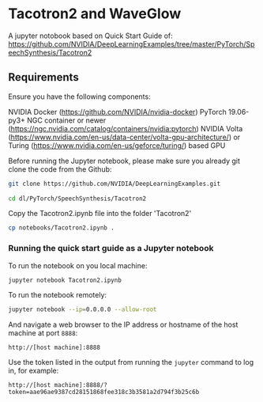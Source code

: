 # Tacotron2 and WaveGlow

A jupyter notobook based on Quick Start Guide of: https://github.com/NVIDIA/DeepLearningExamples/tree/master/PyTorch/SpeechSynthesis/Tacotron2

## Requirements

Ensure you have the following components:

NVIDIA Docker (https://github.com/NVIDIA/nvidia-docker) PyTorch 19.06-py3+ NGC container or newer (https://ngc.nvidia.com/catalog/containers/nvidia:pytorch) NVIDIA Volta (https://www.nvidia.com/en-us/data-center/volta-gpu-architecture/) or Turing (https://www.nvidia.com/en-us/geforce/turing/) based GPU

Before running the Jupyter notebook, please make sure you already git clone the code from the Github:


```bash
git clone https://github.com/NVIDIA/DeepLearningExamples.git 
    
cd dl/PyTorch/SpeechSynthesis/Tacotron2
```

Copy the Tacotron2.ipynb file into the folder 'Tacotron2'

```bash
cp notebooks/Tacotron2.ipynb .
```

### Running the quick start guide as a Jupyter notebook

To run the notebook on you local machine:

```bash
jupyter notebook Tacotron2.ipynb
```

To run the notebook remotely:

```bash
jupyter notebook --ip=0.0.0.0 --allow-root
```

And navigate a web browser to the IP address or hostname of the host machine at port `8888`:

```
http://[host machine]:8888
```

Use the token listed in the output from running the `jupyter` command to log in, for example:

```
http://[host machine]:8888/?token=aae96ae9387cd28151868fee318c3b3581a2d794f3b25c6b
```